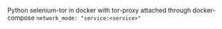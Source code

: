 Python selenium-tor in docker with tor-proxy attached through docker-compose `network_mode: "service:<service>"`
